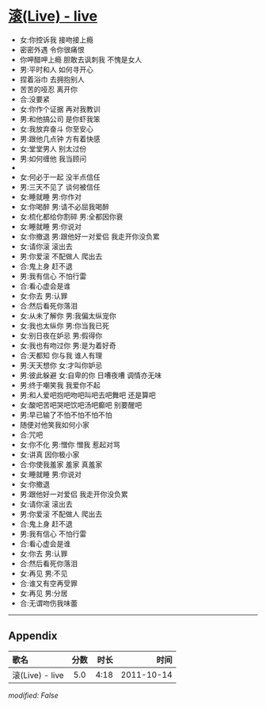 # [滚(Live) - live](https://music.163.com/song?id=64249)

* 女:你控诉我 接吻接上瘾
* 密密外遇 令你很痛恨
* 你呷醋呷上瘾 胆敢去讽刺我 不愧是女人
* 男:平时和人 如何寻开心
* 捏着浴巾 去拥抱别人
* 苦苦的哑忍 离开你
* 合:没要紧
* 女:你作个证据 再对我教训
* 男:和他搞公司 是你虾我笨
* 女:我放弃奋斗 你至安心
* 男:跟他几点钟 方有着快感
* 女:堂堂男人 别太过份
* 男:如何缠他 我当顾问
* 
* 女:何必于一起 没半点信任
* 男:三天不见了 谈何被信任
* 女:睡就睡 男:你作对
* 女:你喝醉 男:请不必屈我喝醉
* 女:梳化都给你割碎 男:全都因你衰
* 女:睡就睡 男:你说对
* 女:你撤退 男:跟他好一对爱侣 我走开你没负累
* 女:请你滚 滚出去
* 男:你爱滚 不配做人 爬出去
* 合:鬼上身 赶不退
* 男:我有信心 不怕行雷
* 合:看心虚会是谁
* 女:你去 男:认罪
* 合:然后看死你落泪
* 女:从未了解你 男:我偏太纵宠你
* 女:我也太纵你 男:你当我已死
* 女:别日夜在妒忌 男:假得你
* 女:我也有吻过你 男:是为着好奇
* 合:天都知 你与我 谁人有理
* 男:天天想你 女:才叫你妒忌
* 男:彼此躲避 女:自卑的你 日嘈夜嘈 调情亦无味
* 男:终于嘲笑我 我爱你不起
* 男:和人爱吧抱吧吻吧叫吧去吧舞吧 还是算吧
* 女:酸吧苦吧哭吧饮吧汤吧癫吧 别要醒吧
* 男:早已输了不怕不怕不怕不怕
* 随便对他笑我如何小家
* 合:咒吧
* 女:你不化 男:憎你 憎我 惹起对骂
* 女:讲真 因你极小家
* 合:你使我羞家 羞家 真羞家
* 女:睡就睡 男:你说对
* 女:你撤退
* 男:跟他好一对爱侣 我走开你没负累
* 女:请你滚 滚出去
* 男:你爱滚 不配做人 爬出去
* 合:鬼上身 赶不退
* 男:我有信心 不怕行雷
* 合:看心虚会是谁
* 女:你去 男:认罪
* 合:然后看死你落泪
* 女:再见 男:不见
* 合:谁又有空再受罪
* 女:再见 男:分居
* 合:无谓吻伤我味蕾


---

## Appendix

|歌名|分数|时长|时间|
|:---|:---:|---:|---:|
|滚(Live) - live|5.0|4:18|2011-10-14

*modified: False*